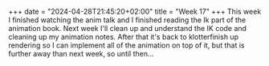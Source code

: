 +++
date = "2024-04-28T21:45:20+02:00"
title = "Week 17"
+++
This week I finished watching the anim talk and I finished reading the Ik part of the animation book. Next week I'll clean up and understand the IK code and cleaning up my animation notes. After that it's back to klotterfinish up rendering so I can implement all of the animation on top of it, but that is further away than next week, so until then...

